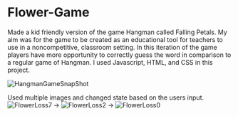 # Flower-Game

Made a kid friendly version of the game Hangman called Falling Petals. My aim was for the game to be created as an educational tool for teachers to use in a noncompetitive, classroom setting. In this iteration of the game players have more opportunity to correctly guess the word in comparison to a regular game of Hangman. I used Javascript, HTML, and CSS in this project. 


![HangmanGameSnapShot](https://user-images.githubusercontent.com/88254705/214158895-698521c6-0407-45a3-82d7-8e59c1425dd4.png)

Used multiple images and changed state based on the users input.
![FlowerLoss7](https://user-images.githubusercontent.com/88254705/214159021-6d155ea8-3a17-4c51-873d-5a5d84e5d5c0.png) ->
![FlowerLoss2](https://user-images.githubusercontent.com/88254705/214159044-ea03fb74-45dc-4f01-9c8d-7f7a1b13a4a5.png) ->
![FlowerLoss0](https://user-images.githubusercontent.com/88254705/214159057-e614c7a7-d1d3-4f93-a5fd-b36956654d38.png)
